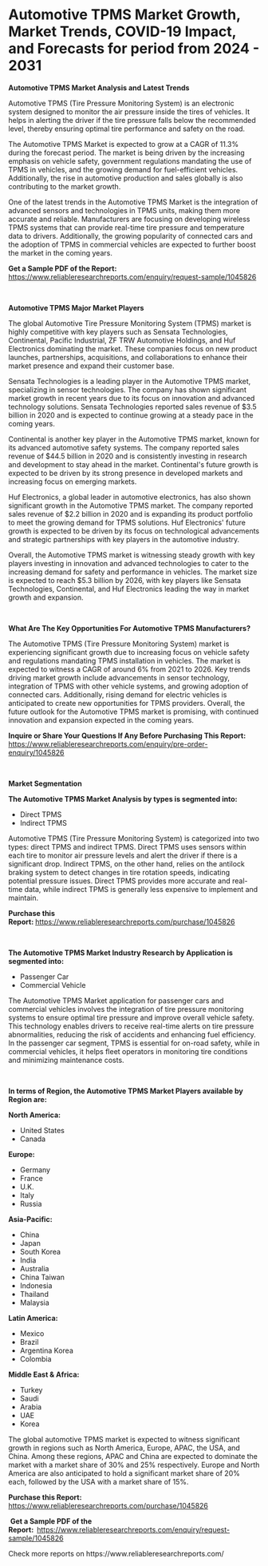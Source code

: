 <p><h1>Automotive TPMS Market Growth, Market Trends, COVID-19 Impact, and Forecasts for period from 2024 - 2031</h1></p><p><strong>Automotive TPMS Market Analysis and Latest Trends</strong></p>
<p><p>Automotive TPMS (Tire Pressure Monitoring System) is an electronic system designed to monitor the air pressure inside the tires of vehicles. It helps in alerting the driver if the tire pressure falls below the recommended level, thereby ensuring optimal tire performance and safety on the road.</p><p>The Automotive TPMS Market is expected to grow at a CAGR of 11.3% during the forecast period. The market is being driven by the increasing emphasis on vehicle safety, government regulations mandating the use of TPMS in vehicles, and the growing demand for fuel-efficient vehicles. Additionally, the rise in automotive production and sales globally is also contributing to the market growth.</p><p>One of the latest trends in the Automotive TPMS Market is the integration of advanced sensors and technologies in TPMS units, making them more accurate and reliable. Manufacturers are focusing on developing wireless TPMS systems that can provide real-time tire pressure and temperature data to drivers. Additionally, the growing popularity of connected cars and the adoption of TPMS in commercial vehicles are expected to further boost the market in the coming years.</p></p>
<p><strong>Get a Sample PDF of the Report:&nbsp;</strong> <a href="https://www.reliableresearchreports.com/enquiry/request-sample/1045826">https://www.reliableresearchreports.com/enquiry/request-sample/1045826</a></p>
<p>&nbsp;</p>
<p><strong>Automotive TPMS Major Market Players</strong></p>
<p><p>The global Automotive Tire Pressure Monitoring System (TPMS) market is highly competitive with key players such as Sensata Technologies, Continental, Pacific Industrial, ZF TRW Automotive Holdings, and Huf Electronics dominating the market. These companies focus on new product launches, partnerships, acquisitions, and collaborations to enhance their market presence and expand their customer base. </p><p>Sensata Technologies is a leading player in the Automotive TPMS market, specializing in sensor technologies. The company has shown significant market growth in recent years due to its focus on innovation and advanced technology solutions. Sensata Technologies reported sales revenue of $3.5 billion in 2020 and is expected to continue growing at a steady pace in the coming years.</p><p>Continental is another key player in the Automotive TPMS market, known for its advanced automotive safety systems. The company reported sales revenue of $44.5 billion in 2020 and is consistently investing in research and development to stay ahead in the market. Continental's future growth is expected to be driven by its strong presence in developed markets and increasing focus on emerging markets.</p><p>Huf Electronics, a global leader in automotive electronics, has also shown significant growth in the Automotive TPMS market. The company reported sales revenue of $2.2 billion in 2020 and is expanding its product portfolio to meet the growing demand for TPMS solutions. Huf Electronics' future growth is expected to be driven by its focus on technological advancements and strategic partnerships with key players in the automotive industry.</p><p>Overall, the Automotive TPMS market is witnessing steady growth with key players investing in innovation and advanced technologies to cater to the increasing demand for safety and performance in vehicles. The market size is expected to reach $5.3 billion by 2026, with key players like Sensata Technologies, Continental, and Huf Electronics leading the way in market growth and expansion.</p></p>
<p>&nbsp;</p>
<p><strong>What Are The Key Opportunities For Automotive TPMS Manufacturers?</strong></p>
<p><p>The Automotive TPMS (Tire Pressure Monitoring System) market is experiencing significant growth due to increasing focus on vehicle safety and regulations mandating TPMS installation in vehicles. The market is expected to witness a CAGR of around 6% from 2021 to 2026. Key trends driving market growth include advancements in sensor technology, integration of TPMS with other vehicle systems, and growing adoption of connected cars. Additionally, rising demand for electric vehicles is anticipated to create new opportunities for TPMS providers. Overall, the future outlook for the Automotive TPMS market is promising, with continued innovation and expansion expected in the coming years.</p></p>
<p><strong>Inquire or Share Your Questions If Any Before Purchasing This Report:</strong> <a href="https://www.reliableresearchreports.com/enquiry/pre-order-enquiry/1045826">https://www.reliableresearchreports.com/enquiry/pre-order-enquiry/1045826</a></p>
<p>&nbsp;</p>
<p><strong>Market Segmentation</strong></p>
<p><strong>The Automotive TPMS Market Analysis by types is segmented into:</strong></p>
<p><ul><li>Direct TPMS</li><li>Indirect TPMS</li></ul></p>
<p><p>Automotive TPMS (Tire Pressure Monitoring System) is categorized into two types: direct TPMS and indirect TPMS. Direct TPMS uses sensors within each tire to monitor air pressure levels and alert the driver if there is a significant drop. Indirect TPMS, on the other hand, relies on the antilock braking system to detect changes in tire rotation speeds, indicating potential pressure issues. Direct TPMS provides more accurate and real-time data, while indirect TPMS is generally less expensive to implement and maintain.</p></p>
<p><strong>Purchase this Report:&nbsp;</strong><a href="https://www.reliableresearchreports.com/purchase/1045826">https://www.reliableresearchreports.com/purchase/1045826</a></p>
<p>&nbsp;</p>
<p><strong>The Automotive TPMS Market Industry Research by Application is segmented into:</strong></p>
<p><ul><li>Passenger Car</li><li>Commercial Vehicle</li></ul></p>
<p><p>The Automotive TPMS Market application for passenger cars and commercial vehicles involves the integration of tire pressure monitoring systems to ensure optimal tire pressure and improve overall vehicle safety. This technology enables drivers to receive real-time alerts on tire pressure abnormalities, reducing the risk of accidents and enhancing fuel efficiency. In the passenger car segment, TPMS is essential for on-road safety, while in commercial vehicles, it helps fleet operators in monitoring tire conditions and minimizing maintenance costs.</p></p>
<p>&nbsp;</p>
<p><strong>In terms of Region, the Automotive TPMS Market Players available by Region are:</strong></p>
<p>
    <p> <strong> North America: </strong>
        <ul>
            <li>United States</li>
            <li>Canada</li>
        </ul>
        </p> 
    <p> <strong> Europe: </strong>
        <ul>
            <li>Germany</li>
            <li>France</li>
            <li>U.K.</li>
            <li>Italy</li>
            <li>Russia</li>
        </ul>
        </p> 
    <p> <strong> Asia-Pacific: </strong>
        <ul>
            <li>China</li>
            <li>Japan</li>
            <li>South Korea</li>
            <li>India</li>
            <li>Australia</li>
            <li>China Taiwan</li>
            <li>Indonesia</li>
            <li>Thailand</li>
            <li>Malaysia</li>
        </ul>
        </p> 
    <p> <strong> Latin America: </strong>
        <ul>
            <li>Mexico</li>
            <li>Brazil</li>
            <li>Argentina Korea</li>
            <li>Colombia</li>
        </ul>
        </p> 
    <p> <strong> Middle East & Africa: </strong>
        <ul>
            <li>Turkey</li>
            <li>Saudi</li>
            <li>Arabia</li>
            <li>UAE</li>
            <li>Korea</li>
        </ul>
    </p>
    </p>
<p><p>The global automotive TPMS market is expected to witness significant growth in regions such as North America, Europe, APAC, the USA, and China. Among these regions, APAC and China are expected to dominate the market with a market share of 30% and 25% respectively. Europe and North America are also anticipated to hold a significant market share of 20% each, followed by the USA with a market share of 15%.</p></p>
<p><strong>Purchase this Report: </strong><a href="https://www.reliableresearchreports.com/purchase/1045826">https://www.reliableresearchreports.com/purchase/1045826</a></p>
<p>&nbsp;<strong>Get a Sample PDF of the Report:&nbsp;&nbsp;</strong><a href="https://www.reliableresearchreports.com/enquiry/request-sample/1045826">https://www.reliableresearchreports.com/enquiry/request-sample/1045826</a></p>
<p><strong></strong></p>
<p>Check more reports on https://www.reliableresearchreports.com/</p>
